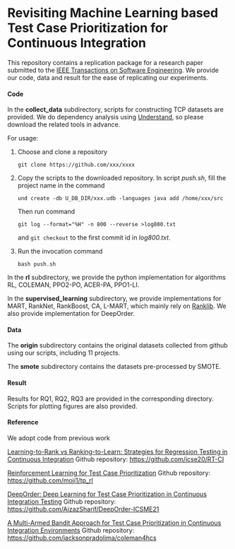 # Revisiting Machine Learning based Test Case Prioritization for Continuous Integration
This repository contains a replication package for a research paper submitted to the [IEEE Transactions on Software Engineering](https://ieeexplore.ieee.org/xpl/RecentIssue.jsp?punumber=32). We provide our code, data and result for the ease of replicating our experiments.

#### Code

In the **collect_data** subdirectory, scripts for constructing TCP datasets are provided. We do dependency analysis using [Understand]([SciTools](https://www.scitools.com/)), so please download the related tools in advance.

For usage:

1. Choose and clone a repository 

   ```
   git clone https://github.com/xxx/xxxx
   ```

2. Copy the scripts to the downloaded repository. In script *push.sh*, fill the project name in the command

   ```
   und create -db U_DB_DIR/xxx.udb -languages java add /home/xxx/src
   ```

    Then run command

   ```
   git log --format="%H" -n 800 --reverse >log800.txt
   ```

   and `git checkout` to the first commit id in *log800.txt*. 

1. Run the invocation command 

   ```
   bash push.sh
   ```

In the **rl** subdirectory, we provide the python implementation for algorithms RL, COLEMAN, PPO2-PO, ACER-PA, PPO1-LI. 

In the **supervised_learning** subdirectory, we provide implementations for MART, RankNet, RankBoost, CA, L-MART, which mainly rely on [Ranklib](https://sourceforge.net/p/lemur/wiki/RankLib/.). We also provide implementation for DeepOrder.

#### Data

The **origin** subdirectory contains the original datasets collected from github using our scripts, including 11 projects.

The **smote** subdirectory contains the datasets pre-processed by SMOTE.

#### Result

Results for RQ1, RQ2, RQ3 are provided in the corresponding directory. Scripts for plotting figures are also provided.

#### Reference

We adopt code from previous work

[Learning-to-Rank vs Ranking-to-Learn: Strategies for Regression Testing in Continuous Integration](https://dl.acm.org/doi/abs/10.1145/3377811.3380369) Github repository: https://github.com/icse20/RT-CI

[Reinforcement Learning for Test Case Prioritization](https://ieeexplore.ieee.org/abstract/document/9394799) Github repository: https://github.com/moji1/tp_rl 

[DeepOrder: Deep Learning for Test Case Prioritization in Continuous Integration Testing](https://ieeexplore.ieee.org/abstract/document/9609187) Github repository: https://github.com/AizazSharif/DeepOrder-ICSME21

[A Multi-Armed Bandit Approach for Test Case Prioritization in Continuous Integration Environments](https://ieeexplore.ieee.org/abstract/document/9086053) Github repository: https://github.com/jacksonpradolima/coleman4hcs

